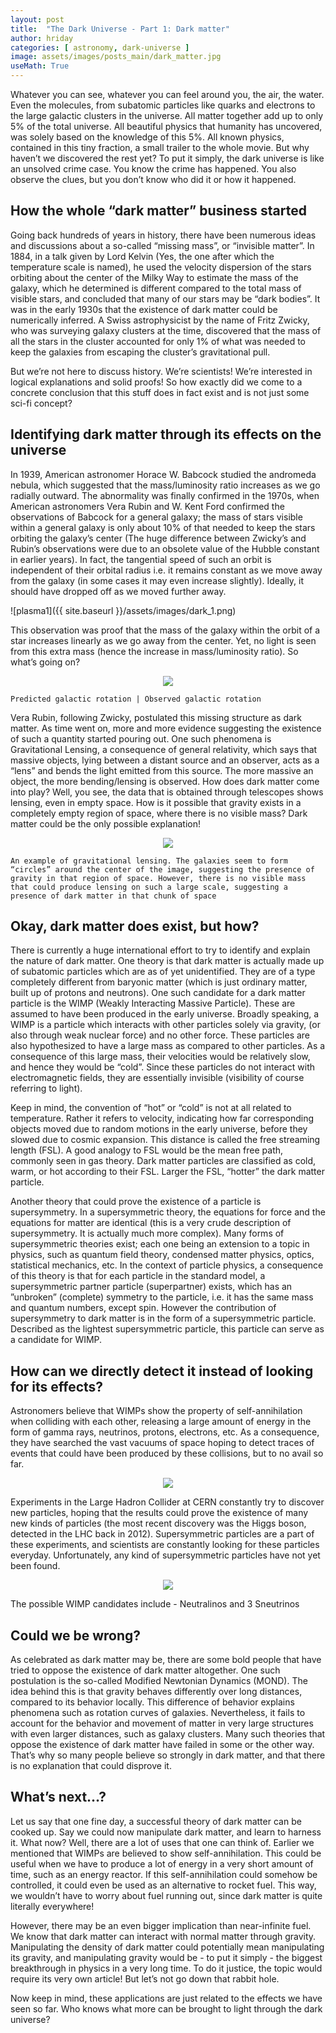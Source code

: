 ```yaml
---
layout: post
title:  "The Dark Universe - Part 1: Dark matter"
author: hriday
categories: [ astronomy, dark-universe ]
image: assets/images/posts_main/dark_matter.jpg
useMath: True
---
```



Whatever you can see, whatever you can feel around you, the air, the water. Even the molecules, from subatomic particles like quarks and electrons to the large galactic clusters in the universe. All matter together add up to only 5% of the total universe. All beautiful physics that humanity has uncovered, was solely based on the knowledge of this 5%. All known physics, contained in this tiny fraction, a small trailer to the whole movie. But why haven’t we discovered the rest yet? To put it simply, the dark universe is like an unsolved crime case. You know the crime has happened. You also observe the clues, but you don’t know who did it or how it happened.

## How the whole “dark matter” business started

Going back hundreds of years in history, there have been numerous ideas and discussions about a so-called “missing mass”, or “invisible matter”. In 1884, in a talk given by Lord Kelvin (Yes, the one after which the temperature scale is named), he used the velocity dispersion of the stars orbiting about the center of the Milky Way to estimate the mass of the galaxy, which he determined is different compared to the total mass of visible stars, and concluded that many of our stars may be “dark bodies”. It was in the early 1930s that the existence of dark matter could be numerically inferred. A Swiss astrophysicist by the name of Fritz Zwicky, who was surveying galaxy clusters at the time, discovered that the mass of all the stars in the cluster accounted for only 1% of what was needed to keep the galaxies from escaping the cluster’s gravitational pull.

But we’re not here to discuss history. We’re scientists! We’re interested in logical explanations and solid proofs! So how exactly did we come to a concrete conclusion that this stuff does in fact exist and is not just some sci-fi concept? 

## Identifying dark matter through its effects on the universe

In 1939, American astronomer Horace W. Babcock studied the andromeda nebula, which suggested that the mass/luminosity ratio increases as we go radially outward. The abnormality was finally confirmed in the 1970s, when American astronomers Vera Rubin and W. Kent Ford confirmed the observations of Babcock for a general galaxy; the mass of stars visible within a general galaxy is only about 10% of that needed to keep the stars orbiting the galaxy’s center (The huge difference between Zwicky’s and Rubin’s observations were due to an obsolete value of the Hubble constant in earlier years). In fact, the tangential speed of such an orbit is independent of their orbital radius i.e. it remains constant as we move away from the galaxy (in some cases it may even increase slightly). Ideally, it should have dropped off as we moved further away.

![plasma1]({{ site.baseurl }}/assets/images/dark_1.png)

This observation was proof that the mass of the galaxy within the orbit of a star increases linearly as we go away from the center. Yet, no light is seen from this extra mass (hence the increase in mass/luminosity ratio). So what’s going on?

<p align="center">
  <img src="{{ site.baseurl }}/assets/images/dark1.gif" />
 
    Predicted galactic rotation | Observed galactic rotation
</p>



Vera Rubin, following Zwicky, postulated this missing structure as dark matter. As time went on, more and more evidence suggesting the existence of such a quantity started pouring out. One such phenomena is Gravitational Lensing, a consequence of general relativity, which says that massive objects, lying between a distant source and an observer, acts as a “lens” and bends the light emitted from this source. The more massive an object, the more bending/lensing is observed. How does dark matter come into play? Well, you see, the data that is obtained through telescopes shows lensing, even in empty space. How is it possible that gravity exists in a completely empty region of space, where there is no visible mass? Dark matter could be the only possible explanation!


<p align="center">
  <img src="{{ site.baseurl }}/assets/images/dark_2.png" />
 
    An example of gravitational lensing. The galaxies seem to form “circles” around the center of the image, suggesting the presence of gravity in that region of space. However, there is no visible mass that could produce lensing on such a large scale, suggesting a presence of dark matter in that chunk of space

</p>



## Okay, dark matter does exist, but how?

There is currently a huge international effort to try to identify and explain the nature of dark matter. One theory is that dark matter is actually made up of subatomic particles which are as of yet unidentified. They are of a type completely different from baryonic matter (which is just ordinary matter, built up of protons and neutrons). One such candidate for a dark matter particle is the WIMP (Weakly Interacting Massive Particle). These are assumed to have been produced in the early universe. Broadly speaking, a WIMP is a particle which interacts with other particles solely via gravity, (or also through weak nuclear force) and no other force. These particles are also hypothesized to have a large mass as compared to other particles. As a consequence of this large mass, their velocities would be relatively slow, and hence they would be “cold”. Since these particles do not interact with electromagnetic fields, they are essentially invisible (visibility of course referring to light).

Keep in mind, the convention of “hot” or “cold” is not at all related to temperature. Rather it refers to velocity, indicating how far corresponding objects moved due to random motions in the early universe, before they slowed due to cosmic expansion. This distance is called the free streaming length (FSL). A good analogy to FSL would be the mean free path, commonly seen in gas theory. Dark matter particles are classified as cold, warm, or hot according to their FSL. Larger the FSL, “hotter” the dark matter particle.

Another theory that could prove the existence of a particle is supersymmetry. In a supersymmetric theory, the equations for force and the equations for matter are identical (this is a very crude description of supersymmetry. It is actually much more complex). Many forms of supersymmetric theories exist; each one being an extension to a topic in physics, such as quantum field theory, condensed matter physics, optics, statistical mechanics, etc. In the context of particle physics, a consequence of this theory is that for each particle in the standard model, a supersymmetric partner particle (superpartner) exists, which has an ”unbroken” (complete) symmetry to the particle, i.e. it has the same mass and quantum numbers, except spin. However the contribution of supersymmetry to dark matter is in the form of a supersymmetric particle. Described as the lightest supersymmetric particle, this particle can serve as a candidate for WIMP.

## How can we directly detect it instead of looking for its effects?

Astronomers believe that WIMPs show the property of self-annihilation when colliding with each other, releasing a large amount of energy in the form of gamma rays, neutrinos, protons, electrons, etc. As a consequence, they have searched the vast vacuums of space hoping to detect traces of events that could have been produced by these collisions, but to no avail so far.

<p align="center">
  <img src="{{ site.baseurl }}/assets/images/dark_3.png" />
</p>


Experiments in the Large Hadron Collider at CERN constantly try to discover new particles, hoping that the results could prove the existence of many new kinds of particles (the most recent discovery was the Higgs boson, detected in the LHC back in 2012). Supersymmetric particles are a part of these experiments, and scientists are constantly looking for these particles everyday. Unfortunately, any kind of supersymmetric particles have not yet been found.


<p align="center">
  <img src="{{ site.baseurl }}/assets/images/dark_4.png" />

  The possible WIMP candidates include - Neutralinos and 3 Sneutrinos
</p>


## Could we be wrong?

As celebrated as dark matter may be, there are some bold people that have tried to oppose the existence of dark matter altogether. One such postulation is the so-called Modified Newtonian Dynamics (MOND). The idea behind this is that gravity behaves differently over long distances, compared to its behavior locally. This difference of behavior explains phenomena such as rotation curves of galaxies. Nevertheless, it fails to account for the behavior and movement of matter in very large structures with even larger distances, such as galaxy clusters. Many such theories that oppose the existence of dark matter have failed in some or the other way. That’s why so many people believe so strongly in dark matter, and that there is no explanation that could disprove it.

## What’s next…?

Let us say that one fine day, a successful theory of dark matter can be cooked up. Say we could now manipulate dark matter, and learn to harness it. What now? Well, there are a lot of uses that one can think of. Earlier we mentioned that WIMPs are believed to show self-annihilation. This could be useful when we have to produce a lot of energy in a very short amount of time, such as an energy reactor. If this self-annihilation could somehow be controlled, it could even be used as an alternative to rocket fuel. This way, we wouldn’t have to worry about fuel running out, since dark matter is quite literally everywhere!

However, there may be an even bigger implication than near-infinite fuel. We know that dark matter can interact with normal matter through gravity. Manipulating the density of dark matter could potentially mean manipulating its gravity, and manipulating gravity would be - to put it simply - the biggest breakthrough in physics in a very long time. To do it justice, the topic would require its very own article! But let’s not go down that rabbit hole. 

Now keep in mind, these applications are just related to the effects we have seen so far. Who knows what more can be brought to light through the dark universe?
